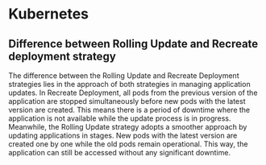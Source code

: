 # Kubernetes

## Difference between Rolling Update and Recreate deployment strategy
The difference between the Rolling Update and Recreate Deployment strategies lies in the approach of both strategies in managing application updates. In Recreate Deployment, all pods from the previous version of the application are stopped simultaneously before new pods with the latest version are created. This means there is a period of downtime where the application is not available while the update process is in progress. Meanwhile, the Rolling Update strategy adopts a smoother approach by updating applications in stages. New pods with the latest version are created one by one while the old pods remain operational. This way, the application can still be accessed without any significant downtime.

